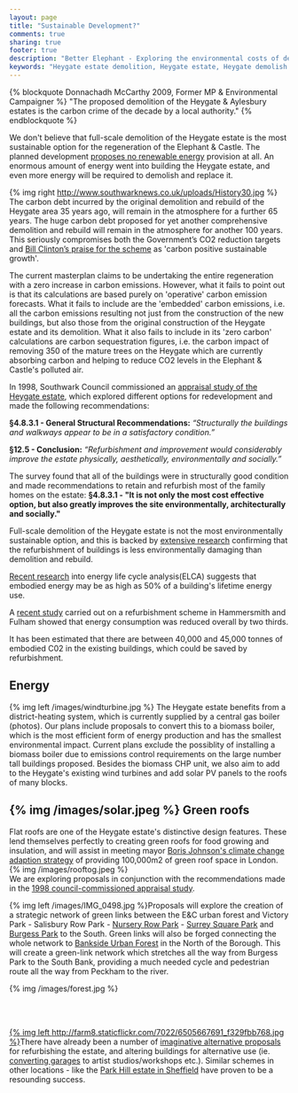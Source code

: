 ```yaml
---
layout: page
title: "Sustainable Development?"
comments: true
sharing: true
footer: true
description: "Better Elephant - Exploring the environmental costs of demolishing the Heygate estate and alternatives to demolition"
keywords: "Heygate estate demolition, Heygate estate, Heygate demolish refurbish, better elephant"
---
```


{% blockquote Donnachadh McCarthy 2009, Former MP & Environmental Campaigner %}
	"The proposed demolition of the Heygate & Aylesbury estates is the carbon crime of the decade by a local authority."
{% endblockquote %}


We don't believe that full-scale demolition of the Heygate estate is the most sustainable option for the regeneration of the Elephant & Castle. The planned development [proposes no renewable energy](http://affordable.heroku.com/sustainable-development) provision at all. An enormous amount of energy went into building the Heygate estate, and even more energy will be required to demolish and replace it.

{% img right http://www.southwarknews.co.uk/uploads/History30.jpg %} The carbon debt incurred by the original demolition and rebuild of the Heygate area 35 years ago, will remain in the atmosphere for a further 65 years. The huge carbon debt proposed for yet another comprehensive demolition and rebuild will remain in the atmosphere for another 100 years. This seriously compromises both the Government’s CO2 reduction targets and [Bill Clinton’s praise for the scheme](http://news.bbc.co.uk/1/hi/england/london/8056859.stm) as 'carbon positive sustainable growth'.
 
The current masterplan claims to be undertaking the entire regeneration with a zero increase in carbon emissions. However, what it fails to point out is that its calculations are based purely on 'operative' carbon emission forecasts. What it fails to include are the 'embedded' carbon emissions, i.e. all the carbon emissions resulting not just from the construction of the new buildings, but also those from the original construction of the Heygate estate and its demolition. What it also fails to include in its 'zero carbon' calculations are carbon sequestration figures, i.e. the carbon impact of removing 350 of the mature trees on the Heygate which are currently absorbing carbon and helping to reduce CO2 levels in the Elephant & Castle's polluted air. 

In 1998, Southwark Council commissioned an [appraisal study of the Heygate estate](http://heygate.heroku.com/monthly-roundup/1998-allot-and-max-survey), which explored different options for redevelopment and made the following recommendations:

__§4.8.3.1 - General Structural Recommendations:__ _“Structurally the buildings and walkways appear to be in a satisfactory condition.”_

__§12.5 - Conclusion:__ _“Refurbishment and improvement would considerably improve the estate physically, aesthetically, environmentally and socially.”_ 

The survey found that all of the buildings were in structurally good condition and made recommendations to retain and refurbish most of the family homes on the estate: __§4.8.3.1 - "It is not only the most cost effective option, but also greatly improves the site environmentally, architecturally and socially."__
   
Full-scale demolition of the Heygate estate is not the most environmentally sustainable option, and this is backed by [extensive research](/images/embodiedenergyresearch.pdf) confirming that the refurbishment of buildings is less environmentally damaging than demolition and rebuild. 

[Recent research](https://docs.google.com/file/d/1Sxege6UHcV9SotFqDdMLlVnjN01gV42lSQm7UrVGOwfLdZtywJE013_YscbT/edit?pli=1) into energy life cycle analysis(ELCA) suggests that embodied energy may be as high as 50% of a building's lifetime energy use.

A [recent study](http://www.rockwool.co.uk/solutions/facade+systems/high+rise+hope) carried out on a refurbishment scheme in Hammersmith and Fulham showed that energy consumption was reduced overall by two thirds.

It has been estimated that there are between 40,000 and 45,000 tonnes of embodied C02 in the existing buildings, which could be saved by refurbishment.  

Energy
------
{% img left /images/windturbine.jpg %}
The Heygate estate benefits from a district-heating system, which is currently supplied by a central gas boiler (photos). Our plans include proposals to convert this to a biomass boiler, which is the most efficient form of energy production and has the smallest environmental impact. Current plans exclude the possiblity of installing a biomass boiler due to emissions control requirements on the large number tall buildings proposed. Besides the biomass CHP unit, we also aim to add to the Heygate's existing wind turbines and add solar PV panels to the roofs of many blocks.  

{% img /images/solar.jpeg %}
Green roofs
-----------
Flat roofs are one of the Heygate estate's distinctive design features. These lend themselves perfectly to creating green roofs for food growing and insulation, and will assist in meeting mayor [Boris Johnson's climate change adaption strategy](http://www.greenbuildingpress.co.uk/article.php?category_id=1&article_id=700) of providing 100,000m2 of green roof space in London.   
{% img /images/rooftog.jpeg %}  
We are exploring proposals in conjunction with the recommendations made in the [1998 council-commissioned appraisal study](http://heygate.heroku.com/monthly-roundup/1998-allot-and-max-survey).

{% img left /images/IMG_0498.jpg %}Proposals will explore the creation of a strategic network of green links between the E&C urban forest and Victory Park - Salisbury Row Park - [Nursery Row Park](http://www.nurseryrowpark.org.uk/) - [Surrey Square Park](http://fossp.wordpress.com/) and [Burgess Park](http://www.friendsofburgesspark.org.uk/) to the South. Green links will also be forged connecting the whole network to [Bankside Urban Forest](http://www.betterbankside.co.uk/bankside-urban-forest) in the North of the Borough. This will create a green-link network which stretches all the way from Burgess Park to the South Bank, providing a much needed cycle and pedestrian route all the way from Peckham to the river.

{% img /images/forest.jpg %}

<br>
<br>

[{% img left http://farm8.staticflickr.com/7022/6505667691_f329fbb768.jpg %}](http://farm8.staticflickr.com/7022/6505667691_f329fbb768_b.jpg)There have already been a number of [imaginative alternative proposals](http://www.buildingtrustinternational.org/homepros/16272.pdf) for refurbishing the estate, and altering buildings for alternative use (ie. [converting garages](http://www.guardian.co.uk/artanddesign/architecture-design-blog/2012/nov/12/garages-housing-homeless-people) to artist studios/workshops etc.). Similar schemes in other locations - like the [Park Hill estate in Sheffield](http://www.guardian.co.uk/uk/2011/sep/25/park-hill-sheffield-landmark-revamp) have proven to be a resounding success.

